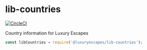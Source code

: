 # lib-countries
[![CircleCI](https://circleci.com/gh/lux-group/lib-countries/tree/master.svg?style=svg)](https://circleci.com/gh/lux-group/lib-countries/tree/master)

Country information for Luxury Escapes

```js
const libCountries = require('@luxuryescapes/lib-countries');
```
